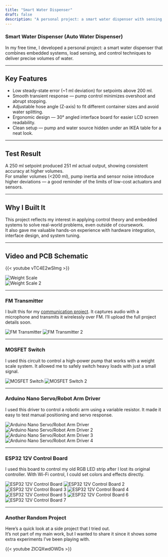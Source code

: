 ```yaml
---
title: "Smart Water Dispenser"
draft: false
description: "A personal project: a smart water dispenser with sensing, control, and clean design."
---
```


### Smart Water Dispenser (Auto Water Dispenser)

In my free time, I developed a personal project: a smart water dispenser that combines embedded systems, load sensing, and control techniques to deliver precise volumes of water.

---

## Key Features
- Low steady-state error (~1 ml deviation) for setpoints above 200 ml.  
- Smooth transient response — pump control minimizes overshoot and abrupt stopping.  
- Adjustable hose angle (Z-axis) to fit different container sizes and avoid water splitting.  
- Ergonomic design — 30° angled interface board for easier LCD screen readability.  
- Clean setup — pump and water source hidden under an IKEA table for a neat look.  

---

## Test Result
A 250 ml setpoint produced 251 ml actual output, showing consistent accuracy at higher volumes.  
For smaller volumes (<200 ml), pump inertia and sensor noise introduce higher deviations — a good reminder of the limits of low-cost actuators and sensors.  

---

## Why I Built It
This project reflects my interest in applying control theory and embedded systems to solve real-world problems, even outside of coursework.  
It also gave me valuable hands-on experience with hardware integration, interface design, and system tuning.  

---

## Video and PCB Schematic
{{< youtube vTC4E2wSImg >}}

![Weight Scale](/images/weight_scale.png)  
![Weight Scale 2](/images/weight_scale_2.png)


---

### FM Transmitter
I built this for my [communication project](/en/projects/#5-communication-system-fundamentals-project). It captures audio with a microphone and transmits it wirelessly over FM. I’ll upload the full project details soon.

![FM Transmitter](/images/FM_Transmitter.png)
![FM Transmitter 2](/images/FM_Transmitter_2.png)

---

### MOSFET Switch
I used this circuit to control a high-power pump that works with a weight scale system. It allowed me to safely switch heavy loads with just a small signal.

![MOSFET Switch](/images/MOSFET_Switch.png)
![MOSFET Switch 2](/images/MOSFET_Switch_2.png)

---

### Arduino Nano Servo/Robot Arm Driver
I used this driver to control a robotic arm using a variable resistor. It made it easy to test manual positioning and servo response.

![Arduino Nano Servo/Robot Arm Driver](/images/ARM_ROBOT.png)
![Arduino Nano Servo/Robot Arm Driver 2](/images/ARM_ROBOT_2.png)
![Arduino Nano Servo/Robot Arm Driver 3](/images/ARM_ROBOT_3.png)
![Arduino Nano Servo/Robot Arm Driver 4](/images/ARM_ROBOT_4.png)

---

### ESP32 12V Control Board
I used this board to control my old RGB LED strip after I lost its original controller. With Wi-Fi control, I could set colors and effects directly.

![ESP32 12V Control Board](/images/ESP32_12V_Control.png)
![ESP32 12V Control Board 2](/images/ESP32_12V_Control_2.png)
![ESP32 12V Control Board 3](/images/ESP32_12V_Control_3.png)
![ESP32 12V Control Board 4](/images/ESP32_12V_Control_4.png)
![ESP32 12V Control Board 5](/images/ESP32_12V_Control_5.png)
![ESP32 12V Control Board 6](/images/ESP32_12V_Control_6.png)
![ESP32 12V Control Board 7](/images/ESP32_12V_Control_7.png)


---

### Another Random Project
Here’s a quick look at a side project that I tried out.  
It’s not part of my main work, but I wanted to share it since it shows some extra experiments I’ve been playing with.

{{< youtube ZICQXwdOWDs >}}
